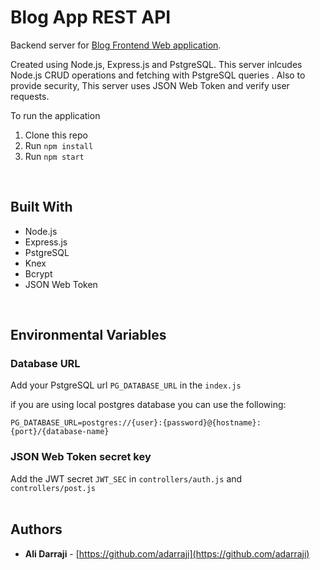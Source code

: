 # Blog App REST API

Backend server for [Blog Frontend Web application](https://github.com/adarraji/blog-app-firebase).


Created using Node.js, Express.js and PstgreSQL. This server inlcudes Node.js CRUD operations and fetching with PstgreSQL queries . Also to provide security, This server uses JSON Web Token and verify user requests. 


To run the application

1. Clone this repo
2. Run `npm install`
3. Run `npm start`
<br/>

## Built With

* Node.js
* Express.js
* PstgreSQL
* Knex
* Bcrypt
* JSON Web Token
<br/>

## Environmental Variables

### Database URL

Add your PstgreSQL url `PG_DATABASE_URL` in the `index.js`

if you are using local postgres database you can use the following:

`PG_DATABASE_URL=postgres://{user}:{password}@{hostname}:{port}/{database-name}`
<br/>

### JSON Web Token secret key

Add the JWT secret `JWT_SEC` in `controllers/auth.js` and `controllers/post.js` 
<br/>
<br/>

## Authors

- **Ali Darraji** - [https://github.com/adarraji](https://github.com/adarraji)
